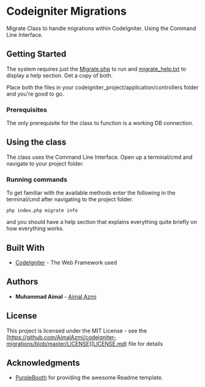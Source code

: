 # Codeigniter Migrations

Migrate Class to handle migrations within CodeIgniter. Using the Command Line Interface.

## Getting Started

The system requires just the [Migrate.php](https://github.com/AimalAzmi/codeigniter-migrations/blob/master/Migrate.php) to run and [migrate_help.txt](https://github.com/AimalAzmi/codeigniter-migrations/blob/master/migrate_help.txt) to display a help section. Get a copy of both.

Place both the files in your codeigniter_project/application/controllers folder and you're good to go.

### Prerequisites

The only prerequisite for the class to function is a working DB connection.

## Using the class

The class uses the Command Line Interface. Open up a terminal/cmd and navigate to your project folder. 

### Running commands

To get familiar with the available methods enter the following in the terminal/cmd after navigating to the project folder.

```
php index.php migrate info
```
and you should have a help section that explains everything quite briefly on how everything works.

## Built With

* [CodeIgniter](https://www.codeigniter.com/) - The Web Framework used

## Authors

* **Muhammad Aimal** - [Aimal Azmi](https://github.com/AimalAzmi)

## License

This project is licensed under the MIT License - see the [https://github.com/AimalAzmi/codeigniter-migrations/blob/master/LICENSE](LICENSE.md) file for details

## Acknowledgments

* [PurpleBooth](https://gist.github.com/PurpleBooth) for providing the awesome Readme template.

